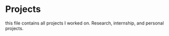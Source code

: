 # Projects
this file contains all projects I worked on. Research, internship, and personal projects.
